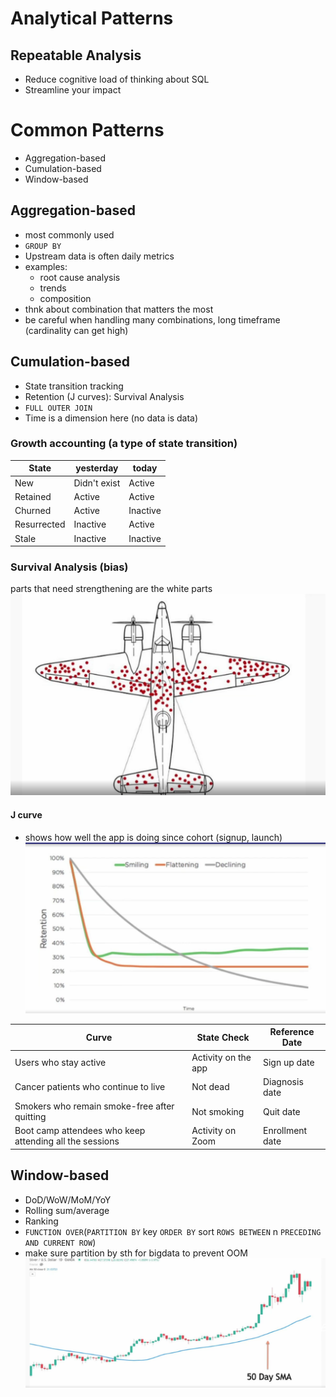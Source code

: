 # Analytical Patterns

## Repeatable Analysis
- Reduce cognitive load of thinking about SQL 
- Streamline your impact

# Common Patterns
- Aggregation-based
- Cumulation-based
- Window-based

## Aggregation-based
- most commonly used
- `GROUP BY`
- Upstream data is often daily metrics
- examples:
    - root cause analysis
    - trends
    - composition
- thnk about combination that matters the most
- be careful when handling many combinations, long timeframe (cardinality can get high)

## Cumulation-based
- State transition tracking
- Retention (J curves): Survival Analysis
- `FULL OUTER JOIN`
- Time is a dimension here (no data is data)

### Growth accounting (a type of state transition)
| State       | yesterday    | today    |
|-------------|--------------|----------|
| New         | Didn't exist | Active   |
| Retained    | Active       | Active   |
| Churned     | Active       | Inactive |
| Resurrected | Inactive     | Active   |
| Stale       | Inactive     | Inactive |

### Survival Analysis (bias)
parts that need strengthening are the white parts
![alt text](image.png)

#### J curve
- shows how well the app is doing since cohort (signup, launch)
![alt text](image-1.png)

| Curve                                                   | State Check         | Reference Date  |
|---------------------------------------------------------|---------------------|-----------------|
| Users who stay active                                   | Activity on the app | Sign up date    |
| Cancer patients who continue to live                    | Not dead            | Diagnosis date  |
| Smokers who remain smoke-free after quitting            | Not smoking         | Quit date       |
| Boot camp attendees who keep attending all the sessions | Activity on Zoom    | Enrollment date |

## Window-based
- DoD/WoW/MoM/YoY
- Rolling sum/average
- Ranking
- `FUNCTION OVER`(`PARTITION BY` key `ORDER BY` sort `ROWS BETWEEN` n `PRECEDING AND CURRENT ROW`)
- make sure partition by sth for bigdata to prevent OOM
![alt text](image-2.png)